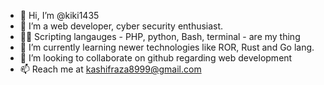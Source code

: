 - 👋 Hi, I’m @kiki1435
- 👀 I’m a web developer, cyber security enthusiast. 
- 🐱‍💻 Scripting langauges - PHP, python, Bash, terminal - are my thing
- 🌱 I’m currently learning newer technologies like ROR, Rust and Go lang.
- 💞️ I’m looking to collaborate on github regarding web development
- 📫 Reach me at kashifraza8999@gmail.com

<!---
kiki1435/kiki1435 is a ✨ special ✨ repository because its `README.md` (this file) appears on your GitHub profile.
You can click the Preview link to take a look at your changes.
--->
